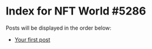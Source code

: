 # Index for NFT World #5286
Posts will be displayed in the order below:

- [Your first post](./001-first.md)

